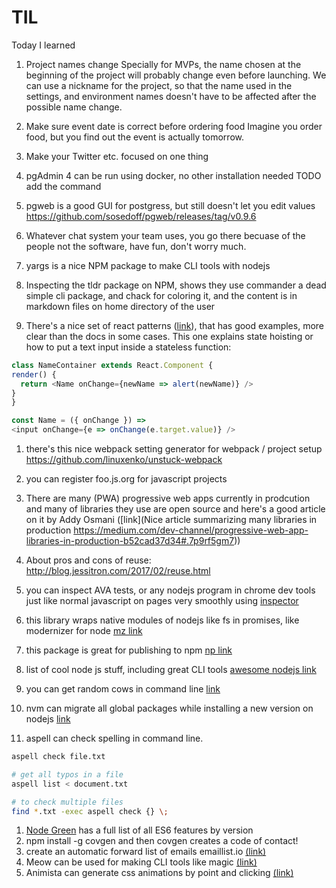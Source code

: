 # TIL
Today I learned 

1. Project names change 
Specially for MVPs, the name chosen at the beginning of the project will probably change even before launching. We can use a nickname for the project, so that the name used in the settings, and environment names doesn't have to be affected after the possible name change. 

1. Make sure event date is correct before ordering food
Imagine you order food, but you find out the event is actually tomorrow.

1. Make your Twitter etc. focused on one thing

1. pgAdmin 4 can be run using docker, no other installation needed 
TODO add the command

1. pgweb is a good GUI for postgress, but still doesn't let you edit values
https://github.com/sosedoff/pgweb/releases/tag/v0.9.6

1. Whatever chat system your team uses, you go there becuase of the people not the software, have fun, don't worry much.

1. yargs is a nice NPM package to make CLI tools with nodejs

1. Inspecting the tldr package on NPM, shows they use commander a dead simple cli package, and chack for coloring it, and the content is in markdown files on home directory of the user

1. There's a nice set of react patterns ([link](http://reactpatterns.com/#state-hoisting)), that has good examples, more clear than the docs in some cases.
  This one explains state hoisting or how to put a text input inside a stateless function:
  ```javascript
  class NameContainer extends React.Component {
  render() {
    return <Name onChange={newName => alert(newName)} />
  }
}

const Name = ({ onChange }) =>
  <input onChange={e => onChange(e.target.value)} />
``` 

1. there's this nice webpack setting generator for webpack / project setup https://github.com/linuxenko/unstuck-webpack 
1. you can register foo.js.org for javascript projects
  
1. There are many (PWA) progressive web apps currently in prodcution and many of libraries they use are open source and here's a good article on it by Addy Osmani ([link](Nice article summarizing many libraries in production https://medium.com/dev-channel/progressive-web-app-libraries-in-production-b52cad37d34#.7p9rf5gm7)) 

1. About pros and cons of reuse: http://blog.jessitron.com/2017/02/reuse.html

1. you can inspect AVA tests, or any nodejs program in chrome dev tools just like normal javascript on pages very smoothly using [inspector](https://github.com/jaridmargolin/inspect-process)

1. this library wraps native modules of nodejs like fs in promises, like modernizer for node [mz link](https://github.com/normalize/mz)

1. this package is great for publishing to npm [np link](https://github.com/sindresorhus/np)
1. list of cool node js stuff, including great CLI tools [awesome nodejs link](https://github.com/sindresorhus/awesome-nodejs#command-line-apps)
1. you can get random cows in command line [link](https://www.npmjs.com/package/cows)
1. nvm can migrate all global packages while installing a new version on nodejs [link](https://github.com/creationix/nvm#migrating-global-packages-while-installing)
1. aspell can check spelling in command line. 
```bash
aspell check file.txt 

# get all typos in a file
aspell list < document.txt 

# to check multiple files
find *.txt -exec aspell check {} \;
```
1. [Node Green](https://node.green) has a full list of all ES6 features by version 
1. npm install -g covgen and then covgen <your email address> creates a code of contact! 
1. create an automatic forward list of emails emaillist.io [(link)](https://emaillist.io)
1. Meow can be used for making CLI tools like magic [(link)](https://github.com/sindresorhus/is-up-cli/blob/master/cli.js)
1. Animista can generate css animations by point and clicking [(link)](http://animista.net/)

